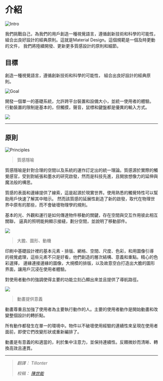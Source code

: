 # 介紹

![Intro](images/introduction/materialdesign-goals-landingimage_large_xhdpi.png)


我們挑戰自己，為我們的用戶創造一種視覺語言，遵循創新技術和科學的可能性，
組合出良好設計的經典原則。這就是Material Design。這個規範是一個及時更動的文件，
我們將陸續開發、更新更多質感設計的原則和細節。


## 目標

創造一種視覺語言，遵循創新技術和科學的可能性，
組合出良好設計的經典原則。

![Goal](images/introduction/materialdesign-goals-swirlanddot_large_xhdpi.png)


開發一個單一的基礎系統，允許跨平台裝置和設備大小，並統一使用者的體驗。
行動裝置的限制是基本的，但觸摸，聲音，鼠標和鍵盤都是優異的輸入方式。


![](images/introduction/materialdesign-goals-cutrectangles_large_xhdpi.png)

----

## 原則

![Principles](images/introduction/materialdesign-principles-layersquares_large_xhdpi.png)

> 質感隱喻

質感隱喻是針對合理的空間以及系統的運作訂定出的統一理論。質感源於實際的觸覺感官，受到對紙張和墨水的研究啟發，然而是科技先進，且開放想像力的延伸與魔法般的構思。

質感的表面和邊緣提供了線索，這是起源於現實世界。使用熟悉的觸覺特性可以幫助用戶快速了解其中暗示。
然而該質感的延展性創造了新的啟發，取代在物理世界中原有的那些，而不會破壞​​物理學的規則。

基本的光、外觀和運行是如何傳達物件移動的關鍵，存在空間與交互作用彼此相互關聯，
逼真的照明能夠顯示接縫，劃分空間，並說明了移動部件。



![](images/introduction/materialdesign-principles-circleplus_large_xhdpi.png)

> 大膽、圖形、動機


印刷中基礎設計裡的基本元素 - 排版、網格、空間、尺度、色彩，和用圖像引導的視覺處理，這些元素不只是好看，他們創造的層次結構、意義和重點。精心的色彩選擇， 邊緣連接邊緣的圖像，大規模的排版，以及故意空白打造出大膽的圖形界面，讓用戶沉浸在使用者體驗。

對使用者動作的強調使得主要的功能立刻凸顯出來並且提供了導航路徑。

![](images/introduction/materialdesign-principles-flyingsquare_large_xhdpi.png)

> 動畫提供意義

動畫尊重且加強了使用者為主要執行動作的人。主要的使用者動作是開始動畫和改變整個設計的轉折點。

所有動作都發生在單一的環境中。物件以不破壞使用經驗的連續性來呈現在使用者面前，即使它們改變形狀或重新編排了。

動畫是有意義的和適當的，利於集中注意力，並保持連續性。反饋微妙而清晰、轉換高效且連貫。

----

> *翻譯： Tillonter*
>
> *校稿： [陳世能](https://www.facebook.com/shihneng.chen)*
